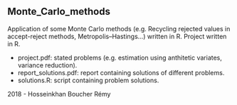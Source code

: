 ## Monte_Carlo_methods
Application of some Monte Carlo methods (e.g. Recycling rejected values in accept-reject methods, Metropolis–Hastings...) written in R.
Project written in R.

- project.pdf: stated problems (e.g. estimation using anthitetic variates, variance reduction).
- report_solutions.pdf: report containing solutions of different problems.
- solutions.R: script containing problem solutions.



2018 - Hosseinkhan Boucher Rémy
